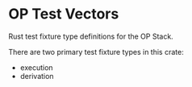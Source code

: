 # OP Test Vectors

Rust test fixture type definitions for the OP Stack.

There are two primary test fixture types in this crate:
- execution
- derivation
